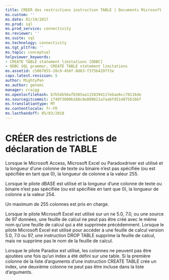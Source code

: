```yaml
---
title: CRÉER des restrictions instruction TABLE | Documents Microsoft
ms.custom: ''
ms.date: 01/19/2017
ms.prod: sql
ms.prod_service: connectivity
ms.reviewer: ''
ms.suite: sql
ms.technology: connectivity
ms.tgt_pltfrm: ''
ms.topic: conceptual
helpviewer_keywords:
- CREATE TABLE statement limitations [ODBC]
- ODBC SQL grammar, CREATE TABLE statement limitations
ms.assetid: c5067855-20c9-456f-8d63-f375b4297f2e
caps.latest.revision: 5
author: MightyPen
ms.author: genemi
manager: craigg
ms.openlocfilehash: b7b54b56afb585aa1158394117ebae6cc78116de
ms.sourcegitcommit: 1740f3090b168c0e809611a7aa6fd514075616bf
ms.translationtype: MT
ms.contentlocale: fr-FR
ms.lasthandoff: 05/03/2018
---
```

# <a name="create-table-statement-limitations"></a>CRÉER des restrictions de déclaration de TABLE
Lorsque le Microsoft Access, Microsoft Excel ou Paradoxdriver est utilisé et la longueur d’une colonne de texte ou binaire n’est pas spécifiée (ou est spécifiée en tant que 0), la longueur de colonne a la valeur 255.  
  
 Lorsque le pilote dBASE est utilisé et la longueur d’une colonne de texte ou binaire n’est pas spécifiée (ou est spécifiée en tant que 0), la longueur de colonne a la valeur 254.  
  
 Un maximum de 255 colonnes est pris en charge.  
  
 Lorsque le pilote Microsoft Excel est utilisé sur un ne 5.0, 7.0, ou une source de 97 données, une feuille de calcul ne peut pas être créé avec le même nom qu’une feuille de calcul qui a été supprimée précédemment. Lorsque le pilote Microsoft Excel est utilisé pour accéder à une feuille de calcul version 5.0, 7.0 ou 97, une instruction DROP TABLE supprime la feuille de calcul, mais ne supprime pas le nom de la feuille de calcul.  
  
 Lorsque le pilote Paradox est utilisé, les colonnes ne peuvent pas être ajoutées une fois qu’un index a été défini sur une table. Si la première colonne de la liste d’arguments d’une instruction CREATE TABLE crée un index, une deuxième colonne ne peut pas être incluse dans la liste d’arguments.
